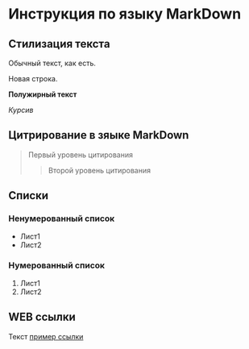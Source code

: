 # Инструкция по языку MarkDown

## Стилизация текста
Обычный текст, как есть.

Новая строка.

**Полужирный текст**

*Курсив*

## Цитрирование в зяыке MarkDown
> Первый уровень цитирования
>> Второй уровень цитирования

## Списки
### Ненумерованный список
* Лист1
* Лист2

### Нумерованный список
1. Лист1
2. Лист2

## WEB ссылки
Текст [пример ссылки](http.example.com "Всплывающая подсказка") 